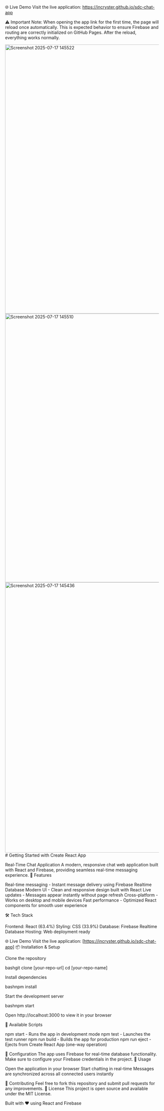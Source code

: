 🌐 Live Demo
Visit the live application: https://incryster.github.io/sdc-chat-app

⚠️ Important Note:
When opening the app link for the first time, the page will reload once automatically.
This is expected behavior to ensure Firebase and routing are correctly initialized on GitHub Pages.
After the reload, everything works normally.

<img width="1919" height="880" alt="Screenshot 2025-07-17 145522" src="https://github.com/user-attachments/assets/3c1eefb8-3b7c-4ad2-9851-d732769fa68c" />
<img width="1899" height="879" alt="Screenshot 2025-07-17 145510" src="https://github.com/user-attachments/assets/7fa759e8-4e00-4c6e-b648-115e7263acd9" />
<img width="1897" height="884" alt="Screenshot 2025-07-17 145436" src="https://github.com/user-attachments/assets/b4b77a4d-1947-4ab6-87a5-87933081b871" />
# Getting Started with Create React App

Real-Time Chat Application
A modern, responsive chat web application built with React and Firebase, providing seamless real-time messaging experience.
🚀 Features

Real-time messaging - Instant message delivery using Firebase Realtime Database
Modern UI - Clean and responsive design built with React
Live updates - Messages appear instantly without page refresh
Cross-platform - Works on desktop and mobile devices
Fast performance - Optimized React components for smooth user experience

🛠️ Tech Stack

Frontend: React (63.4%)
Styling: CSS (33.9%)
Database: Firebase Realtime Database
Hosting: Web deployment ready

🌐 Live Demo
Visit the live application: [https://incryster.github.io/sdc-chat-app]
📦 Installation & Setup

Clone the repository

bashgit clone [your-repo-url]
cd [your-repo-name]

Install dependencies

bashnpm install

Start the development server

bashnpm start

Open http://localhost:3000 to view it in your browser

🚀 Available Scripts

npm start - Runs the app in development mode
npm test - Launches the test runner
npm run build - Builds the app for production
npm run eject - Ejects from Create React App (one-way operation)

🔧 Configuration
The app uses Firebase for real-time database functionality. Make sure to configure your Firebase credentials in the project.
📱 Usage

Open the application in your browser
Start chatting in real-time
Messages are synchronized across all connected users instantly

🤝 Contributing
Feel free to fork this repository and submit pull requests for any improvements.
📄 License
This project is open source and available under the MIT License.

Built with ❤️ using React and Firebase
